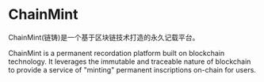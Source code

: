 # ChainMint
ChainMint(链铸)是一个基于区块链技术打造的永久记载平台。

ChainMint is a permanent recordation platform built on blockchain technology. It leverages the immutable and traceable nature of blockchain to provide a service of "minting" permanent inscriptions on-chain for users.
